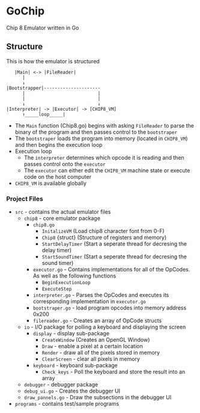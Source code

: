 # GoChip
Chip 8 Emulator written in Go

## Structure
This is how the emulator is structured

```
   |Main| <-> |FileReader|
      |
      ↓                       
|Bootstrapper|---------------------                 
      |                           |
      |                           |
      ↓                           ↓
|Interpreter| -> |Executor| -> [CHIP8_VM]
      ↑_____loop_____|
```

- The `Main` function (Chip8.go) begins with asking `FileReader` to parse the binary of the program and then passes control to the `bootstraper`
- The `bootstraper` loads the program into memory (located in `CHIP8_VM`) and then begins the execution loop
- Execution loop
  - The `interpreter` determines which opcode it is reading and then passes control onto the `executor`
  - The `executor` can either edit the `CHIP8_VM` machine state or execute code on the host computer
- `CHIP8_VM` is available globally 

### Project Files
- `src` - contains the actual emulator files
   - `chip8` - core emulator package
      - `chip8.go`
         - `InitalizeVM` (Load chip8 character font from 0-F)
         - `Chip8` {struct} (Structure of registers and memory)
         - `StartDelayTimer` (Start a seperate thread for decresing the delay timer)
         - `StartSoundTimer` (Start a seperate thread for decresing the sound timer)
      - `executor.go` - Contains implementations for all of the OpCodes. As well as the following functions
         - `BeginExecutionLoop`
         - `ExecuteStep`
      - `interpreter.go` - Parses the OpCodes and executes its corresponding implementation in `executor.go`
      - `bootstraper.go` - load program opcodes into memory address 0x200
      - `filereader.go` - Creates an array of OpCode structs
   - `io` - I/O package for polling a keyboard and displaying the screen
      - `display` - display sub-package
         - `CreateWindow` (Creates an OpenGL Window)
         - `Draw` - enable a pixel at a certain location
         - `Render` - draw all of the pixels stored in memory
         - `ClearScreen` - clear all pixels in memory
      - `keyboard` - keyboard sub-package
         - `Check_keys` - Poll the keyboard and store the result into an array
   - `debugger` - debugger package
   - `debug_ui.go` - Creates the debugger UI
   - `draw_pannels.go` - Draw the subsections in the debugger UI
- `programs` - contains test/sample programs
